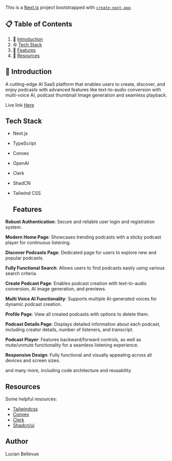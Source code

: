 This is a [Next.js](https://nextjs.org/) project bootstrapped with [`create-next-app`](https://github.com/vercel/next.js/tree/canary/packages/create-next-app).

## 📋 <a name="table">Table of Contents</a>

1. 🤖 [Introduction](#introduction)
2. ⚙️ [Tech Stack](#tech-stack)
3. 🔋 [Features](#features)
4. 🔗 [Resources](#resources)


## <a name="introduction">🤖 Introduction</a>

A cutting-edge AI SaaS platform that enables users to create, discover, and enjoy podcasts with advanced features like text-to-audio conversion with multi-voice AI, podcast thumbnail Image generation and seamless playback.

Live link <a target="_blank" href="https://fadedcast-fullstack-project-8799-6i0rm6w3w.vercel.app/">Here</a>

## <a name="tech-stack"> Tech Stack</a>

- Next.js
- TypeScript
- Convex
- OpenAI
- Clerk
- ShadCN
- Tailwind CSS

  ## <a name="features"> Features</a>

 **Robust Authentication**: Secure and reliable user login and registration system.

 **Modern Home Page**: Showcases trending podcasts with a sticky podcast player for continuous listening.

 **Discover Podcasts Page**: Dedicated page for users to explore new and popular podcasts.

 **Fully Functional Search**: Allows users to find podcasts easily using various search criteria.

 **Create Podcast Page**: Enables podcast creation with text-to-audio conversion, AI image generation, and previews.

 **Multi Voice AI Functionality**: Supports multiple AI-generated voices for dynamic podcast creation.

 **Profile Page**: View all created podcasts with options to delete them.

 **Podcast Details Page**: Displays detailed information about each podcast, including creator details, number of listeners, and transcript.

 **Podcast Player**: Features backward/forward controls, as well as mute/unmute functionality for a seamless listening experience.

 **Responsive Design**: Fully functional and visually appealing across all devices and screen sizes.

and many more, including code architecture and reusability

## <a name="resources"> Resources</a>

Some helpful resources:

- [Tailwindcss](https://tailwindcss.com)
- [Convex](https://www.convex.dev/)
- [Clerk](https://clerk.com/)
- [Shadcn/ui](https://ui.shadcn.com/)

## Author

Lucian Bellevue
